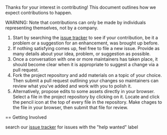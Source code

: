 Thanks for your interest in contributing! This document outlines how we expect contributions to happen.

WARNING: Note that contributions can only be made by individuals representing themselves, not by a company.

1. Start by searching the [issue tracker](https://github.com/michelin/Continuous-Architecture-Toolkit/issues) to see if your contribution, be it a problem or a suggestion for an enhancement, was brought up before.
2. If nothing satisfying comes up, feel free to file a new issue. Provide as many details about your idea, problem, or suggestion as possible.
3. Once a conversation with one or more maintainers has taken place, it should become clear when it is appropriate to suggest a change via a pull request.
4. Fork the project repository and add materials on a topic of your choice. Then submit a pull request outlining your changes so maintainers can review what you've added and work with you to polish it.
5. Alternatively, propose edits to some assets directly in your browser. Select a file in the project repository by clicking on it. Locate and click the pencil icon at the top of every file in the repository. Make chages to the file in your browser, then submit that file for review.

== Getting Involved

search our [issue tracker](https://github.com/michelin/Continuous-Architecture-Toolkit/issues) for issues with the "help wanted" label
